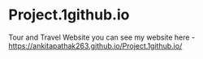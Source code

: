 # Project.1github.io

Tour and Travel Website 
 you can see my website here - https://ankitapathak263.github.io/Project.1github.io/

